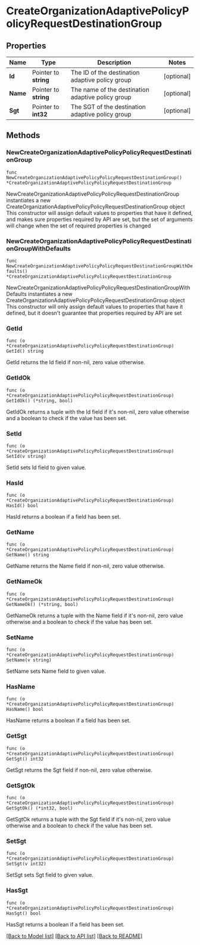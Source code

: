 # CreateOrganizationAdaptivePolicyPolicyRequestDestinationGroup

## Properties

Name | Type | Description | Notes
------------ | ------------- | ------------- | -------------
**Id** | Pointer to **string** | The ID of the destination adaptive policy group | [optional] 
**Name** | Pointer to **string** | The name of the destination adaptive policy group | [optional] 
**Sgt** | Pointer to **int32** | The SGT of the destination adaptive policy group | [optional] 

## Methods

### NewCreateOrganizationAdaptivePolicyPolicyRequestDestinationGroup

`func NewCreateOrganizationAdaptivePolicyPolicyRequestDestinationGroup() *CreateOrganizationAdaptivePolicyPolicyRequestDestinationGroup`

NewCreateOrganizationAdaptivePolicyPolicyRequestDestinationGroup instantiates a new CreateOrganizationAdaptivePolicyPolicyRequestDestinationGroup object
This constructor will assign default values to properties that have it defined,
and makes sure properties required by API are set, but the set of arguments
will change when the set of required properties is changed

### NewCreateOrganizationAdaptivePolicyPolicyRequestDestinationGroupWithDefaults

`func NewCreateOrganizationAdaptivePolicyPolicyRequestDestinationGroupWithDefaults() *CreateOrganizationAdaptivePolicyPolicyRequestDestinationGroup`

NewCreateOrganizationAdaptivePolicyPolicyRequestDestinationGroupWithDefaults instantiates a new CreateOrganizationAdaptivePolicyPolicyRequestDestinationGroup object
This constructor will only assign default values to properties that have it defined,
but it doesn't guarantee that properties required by API are set

### GetId

`func (o *CreateOrganizationAdaptivePolicyPolicyRequestDestinationGroup) GetId() string`

GetId returns the Id field if non-nil, zero value otherwise.

### GetIdOk

`func (o *CreateOrganizationAdaptivePolicyPolicyRequestDestinationGroup) GetIdOk() (*string, bool)`

GetIdOk returns a tuple with the Id field if it's non-nil, zero value otherwise
and a boolean to check if the value has been set.

### SetId

`func (o *CreateOrganizationAdaptivePolicyPolicyRequestDestinationGroup) SetId(v string)`

SetId sets Id field to given value.

### HasId

`func (o *CreateOrganizationAdaptivePolicyPolicyRequestDestinationGroup) HasId() bool`

HasId returns a boolean if a field has been set.

### GetName

`func (o *CreateOrganizationAdaptivePolicyPolicyRequestDestinationGroup) GetName() string`

GetName returns the Name field if non-nil, zero value otherwise.

### GetNameOk

`func (o *CreateOrganizationAdaptivePolicyPolicyRequestDestinationGroup) GetNameOk() (*string, bool)`

GetNameOk returns a tuple with the Name field if it's non-nil, zero value otherwise
and a boolean to check if the value has been set.

### SetName

`func (o *CreateOrganizationAdaptivePolicyPolicyRequestDestinationGroup) SetName(v string)`

SetName sets Name field to given value.

### HasName

`func (o *CreateOrganizationAdaptivePolicyPolicyRequestDestinationGroup) HasName() bool`

HasName returns a boolean if a field has been set.

### GetSgt

`func (o *CreateOrganizationAdaptivePolicyPolicyRequestDestinationGroup) GetSgt() int32`

GetSgt returns the Sgt field if non-nil, zero value otherwise.

### GetSgtOk

`func (o *CreateOrganizationAdaptivePolicyPolicyRequestDestinationGroup) GetSgtOk() (*int32, bool)`

GetSgtOk returns a tuple with the Sgt field if it's non-nil, zero value otherwise
and a boolean to check if the value has been set.

### SetSgt

`func (o *CreateOrganizationAdaptivePolicyPolicyRequestDestinationGroup) SetSgt(v int32)`

SetSgt sets Sgt field to given value.

### HasSgt

`func (o *CreateOrganizationAdaptivePolicyPolicyRequestDestinationGroup) HasSgt() bool`

HasSgt returns a boolean if a field has been set.


[[Back to Model list]](../README.md#documentation-for-models) [[Back to API list]](../README.md#documentation-for-api-endpoints) [[Back to README]](../README.md)


